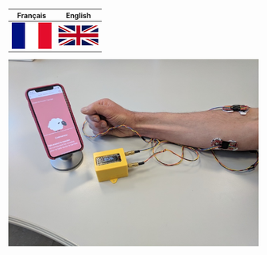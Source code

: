 Français | English
------------- | -------------
[![BaahBoxPix](https://github.com/Orange-OpenSource/BaahBox-Arduino/blob/dev/documentation/img/fr.jpg)](https://github.com/Orange-OpenSource/BaahBox-Arduino/blob/dev/documentation/fr/README.md) | [![BaahBoxPix](https://github.com/Orange-OpenSource/BaahBox-Arduino/blob/dev/documentation/img/en.jpg)](https://github.com/Orange-OpenSource/BaahBox-Arduino/blob/dev/documentation/en/README.md)| Content 


![BaahBoxPix](https://github.com/Orange-OpenSource/BaahBox-Arduino/blob/dev/documentation/img/photoBaaBox.jpg)
